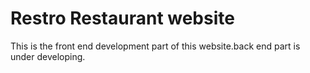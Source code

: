 # Restro Restaurant website
 This is the front end development part of this website.back end part is under developing.
